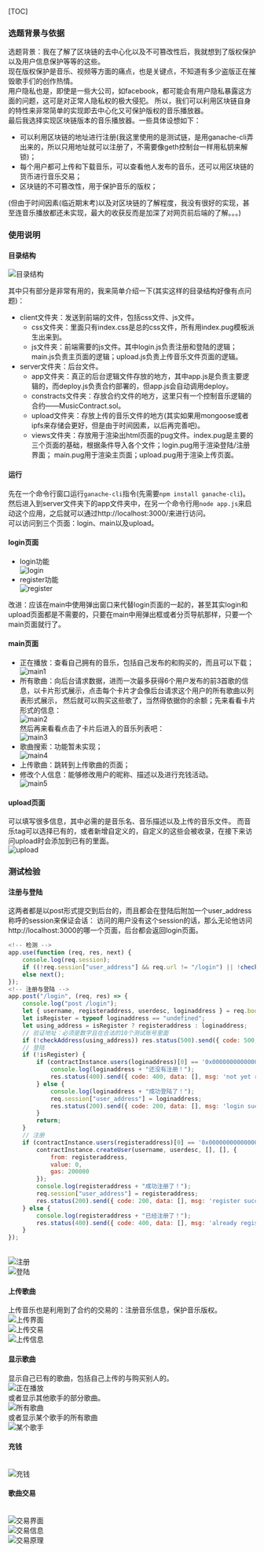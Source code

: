 [TOC]

### 选题背景与依据

选题背景：我在了解了区块链的去中心化以及不可篡改性后，我就想到了版权保护以及用户信息保护等等的这些。<br>
现在版权保护是音乐、视频等方面的痛点，也是关键点，不知道有多少盗版正在摧毁歌手们的创作热情。<br>
用户隐私也是，即使是一些大公司，如facebook，都可能会有用户隐私暴露这方面的问题，这可是对正常人隐私权的极大侵犯。
所以，我们可以利用区块链自身的特性来非常简单的实现即去中心化又可保护版权的音乐播放器。<br>
最后我选择实现区块链版本的音乐播放器。一些具体设想如下：

- 可以利用区块链的地址进行注册(我这里使用的是测试链，是用ganache-cli弄出来的，所以只用地址就可以注册了，不需要像geth控制台一样用私钥来解锁)；
- 每个用户都可上传和下载音乐，可以查看他人发布的音乐，还可以用区块链的货币进行音乐交易；
- 区块链的不可篡改性，用于保护音乐的版权；

(但由于时间因素(临近期末考)以及对区块链的了解程度，我没有很好的实现，甚至连音乐播放都还未实现，最大的收获反而是加深了对网页前后端的了解。。。)

### 使用说明

#### 目录结构

![目录结构](./images/目录结构.png)

其中只有部分是非常有用的，我来简单介绍一下(其实这样的目录结构好像有点问题)：

- client文件夹：发送到前端的文件，包括css文件、js文件。
	- css文件夹：里面只有index.css是总的css文件，所有用index.pug模板派生出来到。
	- js文件夹：前端需要的js文件。其中login.js负责注册和登陆的逻辑；main.js负责主页面的逻辑；upload.js负责上传音乐文件页面的逻辑。
- server文件夹：后台文件。
	- app文件夹：真正的后台逻辑文件存放的地方，其中app.js是负责主要逻辑的，而deploy.js负责合约部署的，但app.js会自动调用deploy。
	- constracts文件夹：存放合约文件的地方，这里只有一个控制音乐逻辑的合约——MusicContract.sol。
	- upload文件夹：存放上传的音乐文件的地方(其实如果用mongoose或者ipfs来存储会更好，但是由于时间因素，以后再完善吧)。
	- views文件夹：存放用于渲染出html页面的pug文件。index.pug是主要的三个页面的基础，根据条件导入各个文件；login.pug用于渲染登陆/注册界面；
		main.pug用于渲染主页面；upload.pug用于渲染上传页面。

#### 运行

先在一个命令行窗口运行``ganache-cli``指令(先需要``npm install ganache-cli``)。<br>
然后进入到server文件夹下的app文件夹中，在另一个命令行用``node app.js``来启动这个应用，之后就可以通过http://localhost:3000/来进行访问。<br>
可以访问到三个页面：login、main以及upload。

#### login页面

- login功能<br>
	![login](./images/login.png)
- register功能<br>
	![register](./images/register.png)

改进：应该在main中使用弹出窗口来代替login页面的一起的，甚至其实login和upload页面都是不需要的，只要在main中用弹出框或者分页导航那样，只要一个main页面就行了。

#### main页面

- 正在播放：查看自己拥有的音乐，包括自己发布的和购买的，而且可以下载；
	<br>![main1](./images/main1.png)
- 所有歌曲：向后台请求数据，进而一次最多获得6个用户发布的前3首歌的信息，以卡片形式展示，点击每个卡片才会像后台请求这个用户的所有歌曲以列表形式展示，
	然后就可以购买这些歌了，当然得依据你的余额；先来看看卡片形式的信息：
	<br>![main2](./images/main2.png)<br>
	然后再来看看点击了卡片后进入的音乐列表吧：
	<br>![main3](./images/main3.png)
- 歌曲搜索：功能暂未实现；
	<br>![main4](./images/main4.png)
- 上传歌曲：跳转到上传歌曲的页面；
- 修改个人信息：能够修改用户的昵称、描述以及进行充钱活动。
	<br>![main5](./images/main5.png)

#### upload页面

可以填写很多信息，其中必需的是音乐名、音乐描述以及上传的音乐文件。
而音乐tag可以选择已有的，或者新增自定义的，自定义的这些会被收录，在接下来访问upload时会添加到已有的里面。
<br>![upload](./images/upload.png)

### 测试检验

#### 注册与登陆

这两者都是以post形式提交到后台的，而且都会在登陆后附加一个user_address称呼的session来保证会话：
访问的用户没有这个session的话，那么无论他访问http://localhost:3000的哪一个页面，后台都会返回login页面。
```js
<!-- 检测 -->
app.use(function (req, res, next) {
    console.log(req.session);
    if ((!req.session["user_address"] && req.url != "/login") || !checkAddress(req.session["user_address"])) res.redirect("/login");
    else next();
});
<!-- 注册与登陆 -->
app.post("/login", (req, res) => {
    console.log("post /login");
    let { username, registeraddress, userdesc, loginaddress } = req.body;
    let isRegister = typeof loginaddress == "undefined";
    let using_address = isRegister ? registeraddress : loginaddress;
    // 验证地址：必须是数字且在合法的10个测试账号里面
    if (!checkAddress(using_address)) res.status(500).send({ code: 500, data: [], msg: 'invalid address!' });
    // 登陆
    if (!isRegister) {
        if (contractInstance.users(loginaddress)[0] == '0x0000000000000000000000000000000000000000') {
            console.log(loginaddress + "还没有注册！");
            res.status(400).send({ code: 400, data: [], msg: 'not yet registered!' });
        } else {
            console.log(loginaddress + "成功登陆了！");
            req.session["user_address"] = loginaddress;
            res.status(200).send({ code: 200, data: [], msg: 'login successful!' });
        }
        return;
    }
    // 注册
    if (contractInstance.users(registeraddress)[0] == '0x0000000000000000000000000000000000000000') {
        contractInstance.createUser(username, userdesc, [], [], {
            from: registeraddress,
            value: 0,
            gas: 200000
        });
        console.log(registeraddress + "成功注册了！");
        req.session["user_address"] = registeraddress;
        res.status(200).send({ code: 200, data: [], msg: 'register successful!' });
    } else {
        console.log(registeraddress + "已经注册了！");
        res.status(400).send({ code: 400, data: [], msg: 'already registered!' });
    }
});
```
<br>![注册](./images/注册.png)
<br>![登陆](./images/登陆.png)

#### 上传歌曲

上传音乐也是利用到了合约的交易的：注册音乐信息，保护音乐版权。
<br>![上传界面](./images/上传界面.png)
<br>![上传交易](./images/上传交易.png)
<br>![上传信息](./images/上传信息.png)

#### 显示歌曲

显示自己已有的歌曲，包括自己上传的与购买别人的。
<br>![正在播放](./images/正在播放.png)<br>
或者显示其他歌手的部分歌曲。
<br>![所有歌曲](./images/所有歌曲.png)<br>
或者显示某个歌手的所有歌曲
<br>![某个歌手](./images/某个歌手.png)<br>

#### 充钱

<br>![充钱](./images/充钱.png)

#### 歌曲交易

<br>![交易界面](./images/交易界面.png)
<br>![交易信息](./images/交易信息.png)
<br>![交易原理](./images/交易原理.png)